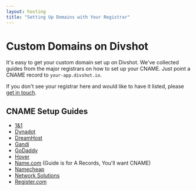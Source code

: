 ```yaml
---
layout: hosting
title: "Setting Up Domains with Your Registrar"
---
```


# Custom Domains on Divshot

It's easy to get your custom domain set up on Divshot. We've collected guides from the major registrars on how to set up your CNAME. Just point a CNAME record to `your-app.divshot.io`.

If you don't see your registrar here and would like to have it listed, please [get in touch](mailto:support@divshot.io).

## CNAME Setup Guides

  * [1&1](http://help.1and1.com/domains-c36931/manage-domains-c79822/dns-c37586/enter-a-cname-record-for-your-domain-a643600.html)
  * [Dynadot](https://www.dynadot.com/community/help/question/create-CNAME)
  * [DreamHost](http://wiki.dreamhost.com/CNAME_record)
  * [Gandi](http://wiki.gandi.net/en/dns/zone/cname-record?s[]=cname#cname_records)
  * [GoDaddy](https://support.godaddy.com/help/article/680/managing-dns-for-your-domain-names)
  * [Hover](https://help.hover.com/entries/21204757-How-to-Edit-DNS-records-A-CNAME-MX-TXT-and-SRV)
  * [Name.com](http://support.name.com/entries/21479548-How-do-I-create-A-records-to-point-to-the-IP-of-my-web-host-) (Guide is for A Records, You'll want CNAME)
  * [Namecheap](https://www.namecheap.com/support/knowledgebase/article.aspx/1031/2/demo-how-to-set-up-a-cname-record)
  * [Network Solutions](http://www.networksolutions.com/support/cname-records-host-aliases-2/)
  * [Register.com](http://www.register.com/customersupport/tutorials/cname.rcmx)
